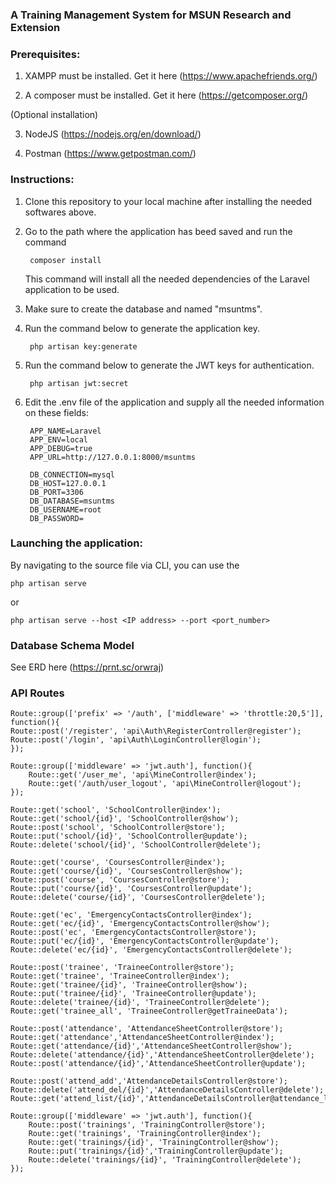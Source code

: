 ### A Training Management System for MSUN Research and Extension

### Prerequisites:

1. XAMPP must be installed. Get it here (https://www.apachefriends.org/)
    
2. A composer must be installed. Get it here (https://getcomposer.org/)

(Optional installation)

3. NodeJS (https://nodejs.org/en/download/)

4. Postman (https://www.getpostman.com/)

### Instructions:

1. Clone this repository to your local machine after installing the needed softwares above.
2. Go to the path where the application has beed saved and run the command
    
        composer install
    
    This command will install all the needed dependencies of the Laravel application to be used.
3. Make sure to create the database and named "msuntms".

4. Run the command below to generate the application key. 

        php artisan key:generate 

5. Run the command below to generate the JWT keys for authentication.

        php artisan jwt:secret

6. Edit the .env file of the application and supply all the needed information on these fields:

        APP_NAME=Laravel
        APP_ENV=local
        APP_DEBUG=true
        APP_URL=http://127.0.0.1:8000/msuntms

        DB_CONNECTION=mysql
        DB_HOST=127.0.0.1
        DB_PORT=3306
        DB_DATABASE=msuntms
        DB_USERNAME=root
        DB_PASSWORD=

### Launching the application:

By navigating to the source file via CLI, you can use the 

    php artisan serve 
    
or
    
    php artisan serve --host <IP address> --port <port_number>
    
### Database Schema Model
See ERD here (https://prnt.sc/orwraj)

### API Routes

    Route::group(['prefix' => '/auth', ['middleware' => 'throttle:20,5']], function(){
    Route::post('/register', 'api\Auth\RegisterController@register');
    Route::post('/login', 'api\Auth\LoginController@login');
    });

    Route::group(['middleware' => 'jwt.auth'], function(){
        Route::get('/user_me', 'api\MineController@index');
        Route::get('/auth/user_logout', 'api\MineController@logout');
    });

    Route::get('school', 'SchoolController@index');
    Route::get('school/{id}', 'SchoolController@show');
    Route::post('school', 'SchoolController@store');
    Route::put('school/{id}', 'SchoolController@update');
    Route::delete('school/{id}', 'SchoolController@delete');
    
    Route::get('course', 'CoursesController@index');
    Route::get('course/{id}', 'CoursesController@show');
    Route::post('course', 'CoursesController@store');
    Route::put('course/{id}', 'CoursesController@update');
    Route::delete('course/{id}', 'CoursesController@delete');

    Route::get('ec', 'EmergencyContactsController@index');
    Route::get('ec/{id}', 'EmergencyContactsController@show');
    Route::post('ec', 'EmergencyContactsController@store');
    Route::put('ec/{id}', 'EmergencyContactsController@update');
    Route::delete('ec/{id}', 'EmergencyContactsController@delete');

    Route::post('trainee', 'TraineeController@store');
    Route::get('trainee', 'TraineeController@index');
    Route::get('trainee/{id}', 'TraineeController@show');
    Route::put('trainee/{id}', 'TraineeController@update');
    Route::delete('trainee/{id}', 'TraineeController@delete');
    Route::get('trainee_all', 'TraineeController@getTraineeData');

    Route::post('attendance', 'AttendanceSheetController@store');
    Route::get('attendance','AttendanceSheetController@index');
    Route::get('attendance/{id}','AttendanceSheetController@show');
    Route::delete('attendance/{id}','AttendanceSheetController@delete');
    Route::post('attendance/{id}','AttendanceSheetController@update');

    Route::post('attend_add','AttendanceDetailsController@store');
    Route::delete('attend_del/{id}','AttendanceDetailsController@delete');
    Route::get('attend_list/{id}','AttendanceDetailsController@attendance_list');

    Route::group(['middleware' => 'jwt.auth'], function(){
        Route::post('trainings', 'TrainingController@store');
        Route::get('trainings', 'TrainingController@index');
        Route::get('trainings/{id}', 'TrainingController@show');
        Route::put('trainings/{id}','TrainingController@update');
        Route::delete('trainings/{id}', 'TrainingController@delete');
    });




